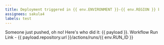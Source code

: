 ```yaml
---
title: Deployment triggered in {{ env.ENVIRONMENT }}-{{ env.REGION }} by {{ payload.sender.login }}
assignees: sakula4
labels: test
---
```

Someone just pushed, oh no! Here's who did it: {{ payload }}.
Workflow Run Link - {{ payload.repository.url }}/actions/runs/{{ env.RUN_ID }}
